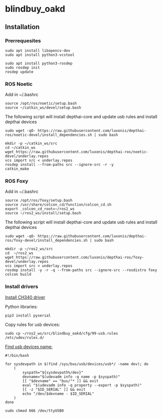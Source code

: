 # blindbuy_oakd

## Installation
### Prerrequesites
```
sudo apt install libopencv-dev
sudo apt install python3-vcstool
```
```
sudo apt install python3-rosdep
sudo rosdep init
rosdep update
```
### ROS Noetic
Add in ~/.bashrc     
```
source /opt/ros/noetic/setup.bash
source ~/catkin_ws/devel/setup.bash
```
The following script will install depthai-core and update usb rules and install depthai devices

```
sudo wget -qO- https://raw.githubusercontent.com/luxonis/depthai-ros/noetic-devel/install_dependencies.sh | sudo bash
```
```
mkdir -p ~/catkin_ws/src
cd ~/catkin_ws
wget https://raw.githubusercontent.com/luxonis/depthai-ros/noetic-devel/underlay.repos
vcs import src < underlay.repos
rosdep install --from-paths src --ignore-src -r -y
catkin_make
```

### ROS Foxy
Add in ~/.bashrc  
```
source /opt/ros/foxy/setup.bash
source /usr/share/colcon_cd/function/colcon_cd.sh
export _colcon_cd_root=~/ros2_ws
source ~/ros2_ws/install/setup.bash
```
The following script will install depthai-core and update usb rules and install depthai devices
```
sudo wget -qO- https://raw.githubusercontent.com/luxonis/depthai-ros/foxy-devel/install_dependencies.sh | sudo bash
```
```
mkdir -p ~/ros2_ws/src
cd  ~/ros2_ws
wget https://raw.githubusercontent.com/luxonis/depthai-ros/foxy-devel/underlay.repos
vcs import src < underlay.repos
rosdep install -y -r -q --from-paths src --ignore-src --rosdistro foxy
colcon build
```
### Install drivers

[Install CH340 driver](https://learn.sparkfun.com/tutorials/how-to-install-ch340-drivers/drivers-if-you-need-them)

Python libraries:
```
pip3 install pyserial
```
Copy rules for usb devices:
```
sudo cp ~/ros2_ws/src/blindbuy_oakd/cfg/99-usb.rules /etc/udev/rules.d/
```
[Find usb devices name:](https://unix.stackexchange.com/questions/144029/command-to-determine-ports-of-a-device-like-dev-ttyusb0)
```
#!/bin/bash

for sysdevpath in $(find /sys/bus/usb/devices/usb*/ -name dev); do
    (
        syspath="${sysdevpath%/dev}"
        devname="$(udevadm info -q name -p $syspath)"
        [[ "$devname" == "bus/"* ]] && exit
        eval "$(udevadm info -q property --export -p $syspath)"
        [[ -z "$ID_SERIAL" ]] && exit
        echo "/dev/$devname - $ID_SERIAL"
    )
done
```
    sudo chmod 666 /dev/ttyUSB0
    

